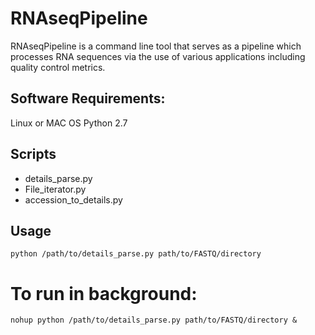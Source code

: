 # RNAseqPipeline
RNAseqPipeline is a command line tool that serves as a pipeline which processes RNA sequences via the use of various applications including quality control metrics.

## Software Requirements: 
Linux or MAC OS
Python 2.7 

## Scripts
+ details_parse.py
+ File_iterator.py
+ accession_to_details.py

## Usage 
`python /path/to/details_parse.py path/to/FASTQ/directory`

# To run in background:
`nohup python /path/to/details_parse.py path/to/FASTQ/directory &`
